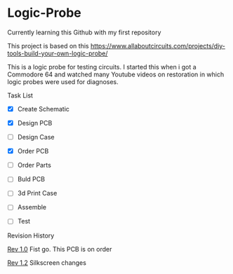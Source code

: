 # Logic-Probe

Currently learning this Github with my first repository

This project is based on this 
https://www.allaboutcircuits.com/projects/diy-tools-build-your-own-logic-probe/

This is a logic probe for testing circuits. I started this when i got a Commodore 64 and watched many Youtube videos on restoration in which logic probes were used for diagnoses.

Task List

- [x] Create Schematic
- [x] Design PCB
- [ ] Design Case
- [x] Order PCB
- [ ] Order Parts
- [ ] Buld PCB
- [ ] 3d Print Case
- [ ] Assemble
- [ ] Test


Revision History

[Rev 1.0](https://github.com/goose35/Logic-Probe/releases/tag/R1.0) Fist go. This PCB is on order

[Rev 1.2](https://github.com/goose35/Logic-Probe/releases/tag/R1.1) Silkscreen changes

